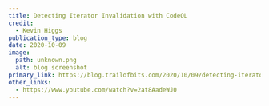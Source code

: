 ```yaml
---
title: Detecting Iterator Invalidation with CodeQL
credit:
  - Kevin Higgs
publication_type: blog
date: 2020-10-09
image:
  path: unknown.png
  alt: blog screenshot
primary_link: https://blog.trailofbits.com/2020/10/09/detecting-iterator-invalidation-with-codeql/
other_links:
  - https://www.youtube.com/watch?v=2at8AadeWJ0
---
```

